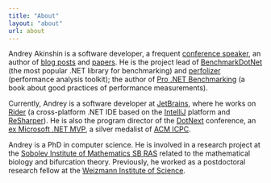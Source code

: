 ```yaml
---
title: "About"
layout: "about"
url: about
---
```


<div class="compact">

Andrey Akinshin is a software developer,
  a frequent [conference speaker](#talks),
  an author of [blog posts](#posts) and [papers](#publications).
He is
  the project lead of [BenchmarkDotNet](https://github.com/dotnet/BenchmarkDotNet)
  (the most popular .NET library for benchmarking)
  and [perfolizer](https://github.com/AndreyAkinshin/perfolizer)
  (performance analysis toolkit);
  the author of [Pro .NET Benchmarking](/prodotnetbenchmarking/)
  (a book about good practices of performance measurements).

Currently, Andrey is a software developer at [JetBrains](https://www.jetbrains.com/),
  where he works on [Rider](https://www.jetbrains.com/rider/)
  (a cross-platform .NET IDE based on the [IntelliJ](https://www.jetbrains.com/idea/) platform and [ReSharper](https://www.jetbrains.com/resharper/)).
He is also
  the program director of the [DotNext](https://dotnext.ru/en/) conference,
  an [ex Microsoft .NET MVP](https://mvp.microsoft.com/en-us/PublicProfile/5001348),
  a silver medalist of [ACM ICPC](https://en.wikipedia.org/wiki/ACM_International_Collegiate_Programming_Contest).

Andrey is a PhD in computer science.
He is involved in a research project at the [Sobolev Institute of Mathematics SB RAS](http://math.nsc.ru/english.html)
  related to the mathematical biology and bifurcation theory.
Previously, he worked as a postdoctoral research fellow at the [Weizmann Institute of Science](http://www.weizmann.ac.il/).

</div>